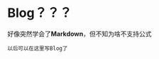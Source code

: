 <script type="text/javascript" src="http://cdn.mathjax.org/mathjax/latest/MathJax.js?config=default">

$$\int_{0}^{T}\sigma^2_tdt$$

</script>



Blog？？？
====
好像突然学会了**Markdown**，但不知为啥不支持公式 

```
以后可以在这里写Blog了
```
